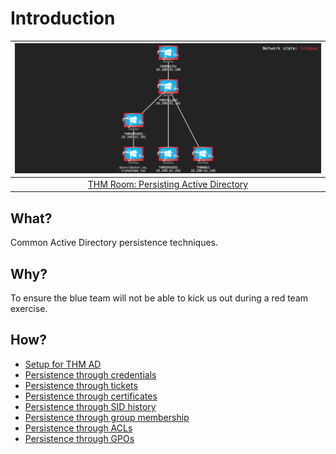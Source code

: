 # Introduction

| ![THM Persisting Active Directory](../../_static/images/persisting.png)
|:--:|
| [THM Room: Persisting Active Directory](https://tryhackme.com/room/persistingad) |

## What?

Common Active Directory persistence techniques.

## Why?

To ensure the blue team will not be able to kick us out during a red team exercise.

## How?

* [Setup for THM AD](setup.md)
* [Persistence through credentials](creds.md)
* [Persistence through tickets](tickets.md)
* [Persistence through certificates](certs.md)
* [Persistence through SID history](sid.md)
* [Persistence through group membership](group.md)
* [Persistence through ACLs](acls.md)
* [Persistence through GPOs](gpos.md)
